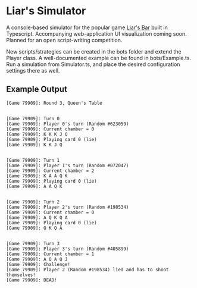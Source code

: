 # Liar's Simulator

A console-based simulator for the popular game [Liar's Bar](https://store.steampowered.com/app/3097560/Liars_Bar/) built in Typescript. Accompanying web-application UI visualization coming soon. Planned for an open script-writing competition.

New scripts/strategies can be created in the bots folder and extend the Player class. A well-documented example can be found in bots/Example.ts. Run a simulation from Simulator.ts, and place the desired configuration settings there as well.

## Example Output

```
[Game 79909]: Round 3, Queen's Table


[Game 79909]: Turn 0
[Game 79909]: Player 0's turn (Random #623059)
[Game 79909]: Current chamber = 0
[Game 79909]: K K K J Q
[Game 79909]: Playing card 0 (lie)
[Game 79909]: K K J Q


[Game 79909]: Turn 1
[Game 79909]: Player 1's turn (Random #072047)
[Game 79909]: Current chamber = 2
[Game 79909]: K A A Q K
[Game 79909]: Playing card 0 (lie)
[Game 79909]: A A Q K


[Game 79909]: Turn 2
[Game 79909]: Player 2's turn (Random #198534)
[Game 79909]: Current chamber = 0
[Game 79909]: A Q K Q A
[Game 79909]: Playing card 0 (lie)
[Game 79909]: Q K Q A


[Game 79909]: Turn 3
[Game 79909]: Player 3's turn (Random #405899)
[Game 79909]: Current chamber = 1
[Game 79909]: A Q A Q J
[Game 79909]: Challenge!
[Game 79909]: Player 2 (Random #198534) lied and has to shoot themselves!
[Game 79909]: DEAD!
```
